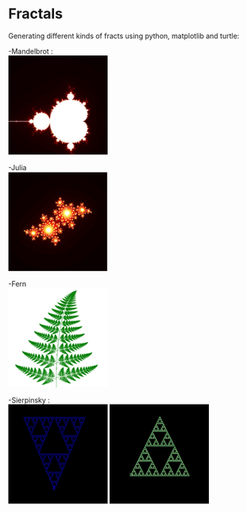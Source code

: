 # Fractals
Generating different kinds of fracts using python, matplotlib and turtle:

-Mandelbrot :
</br>
<img src="fractal%20pictures/mandelbrot.jpg" width =200, height =200/>

-Julia
</br>
<img src="fractal%20pictures/julia.jpg" width =200, height =200/>


-Fern
</br>
<img src="fractal%20pictures/fern.png" width =200, height =200/>

-Sierpinsky :
</br>
<img src="fractal%20pictures/sierpinsky-arrowhead.jpg" width =200, height =200/>
<img src="fractal%20pictures/sierpinsky-sieve.jpg" width =200, height =200/>

